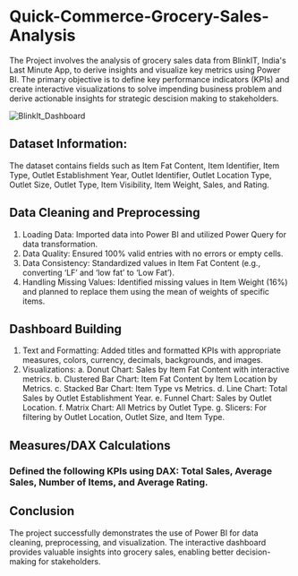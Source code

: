 # Quick-Commerce-Grocery-Sales-Analysis
The Project involves the analysis of grocery sales data from BlinkIT, India's Last Minute App, to derive insights and visualize key metrics using Power BI. The primary objective is to define key performance indicators (KPIs) and create interactive visualizations to solve impending business problem and derive actionable insights for strategic descision making to stakeholders. 

![BlinkIt_Dashboard](https://github.com/user-attachments/assets/6b9699c4-6e6e-48d9-9b0e-2d3cc3527e0c)


## Dataset Information:
The dataset contains fields such as Item Fat Content, Item Identifier, Item Type, Outlet Establishment Year, Outlet Identifier, Outlet Location Type, Outlet Size, Outlet Type, Item Visibility, Item Weight, Sales, and Rating.

## Data Cleaning and Preprocessing
1. Loading Data: Imported data into Power BI and utilized Power Query for data transformation.
2. Data Quality: Ensured 100% valid entries with no errors or empty cells.
3. Data Consistency: Standardized values in Item Fat Content (e.g., converting ‘LF’ and ‘low fat’ to ‘Low Fat’).
4. Handling Missing Values: Identified missing values in Item Weight (16%) and planned to replace them using the mean of weights of specific items.

## Dashboard Building
1. Text and Formatting: Added titles and formatted KPIs with appropriate measures, colors, currency, decimals, backgrounds, and images.
2. Visualizations:
a. Donut Chart: Sales by Item Fat Content with interactive metrics.
b. Clustered Bar Chart: Item Fat Content by Item Location by Metrics.
c. Stacked Bar Chart: Item Type vs Metrics.
d. Line Chart: Total Sales by Outlet Establishment Year.
e. Funnel Chart: Sales by Outlet Location.
f. Matrix Chart: All Metrics by Outlet Type.
g. Slicers: For filtering by Outlet Location, Outlet Size, and Item Type.

## Measures/DAX Calculations
### Defined the following KPIs using DAX: Total Sales, Average Sales, Number of Items, and Average Rating.

## Conclusion
The project successfully demonstrates the use of Power BI for data cleaning, preprocessing, and visualization. The interactive dashboard provides valuable insights into grocery sales, enabling better decision-making for stakeholders.
